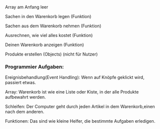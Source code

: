 Array am Anfang leer 

Sachen in den Warenkorb legen (Funktion)

Sachen aus dem Warenkorb nehmen (Funktion)

Ausrechnen, wie viel alles kostet (Funktion)

Deinen Warenkorb anzeigen (Funktion)

Produkte erstellen (Objects) (nicht für Nutzer)

### Programmier Aufgaben:

Ereignisbehandlung(Event Handling): Wenn auf Knöpfe geklickt wird, passiert etwas.

Array: Warenkorb ist wie eine Liste oder Kiste, in der alle Produkte aufbewahrt werden.

Schleifen: Der Computer geht durch jeden Artikel in dem Warenkorb,einen nach dem anderen.

Funktionen: Das sind wie kleine Helfer, die bestimmte Aufgaben erledigen.